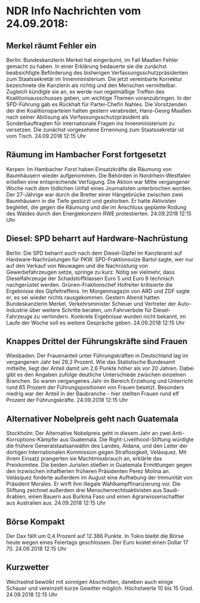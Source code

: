 # NDR Info Nachrichten vom 24.09.2018:


## Merkel räumt Fehler ein
Berlin:	Bundeskanzlerin Merkel hat eingeräumt, im  Fall Maaßen Fehler gemacht zu haben. In einer Erklärung bedauerte sie die zunächst beabsichtigte Beförderung des bisherigen Verfassungsschutzpräsidenten zum Staatssekretär im Innenministerium. Die jetzt vereinbarte Korrektur bezeichnete die Kanzlerin als richtig und den Menschen vermittelbar. Zugleich kündigte sie an, es werde nun regelmäßige Treffen des Koalitionsausschusses geben, um wichtige Themen voranzubringen. In der SPD-Führung gab es Rückhalt für Partei-Chefin Nahles. Die Vorsitzenden der drei Koalitionsparteien hatten gestern verabredet, Hans-Georg Maaßen nach seiner Ablösung als Verfassungsschutzpräsident als Sonderbauftragten für internationale Fragen ins Innenministerium zu versetzen. Die zunächst vorgesehene Ernennung zum Staatssekretär ist vom Tisch. 24.09.2018 12:15 Uhr 

## Räumung im Hambacher Forst fortgesetzt
Kerpen: Im Hambacher Forst haben Einsatzkräfte die Räumung von Baumhäusern wieder aufgenommen. Die Behörden in Nordrhein-Westfalen erließen eine entsprechende Verfügung. Die Aktion war Mitte vergangener Woche nach dem tödlichen Unfall eines Journalisten unterbrochen worden. Der 27-Jährige war durch die Bretter einer Hängebrücke zwischen zwei Baumhäusern in die Tiefe gestürzt und gestorben. Er hatte Aktivisten begleitet, die gegen die Räumung und die im Anschluss geplante Rodung des Waldes durch den Energiekonzern RWE protestierten. 24.09.2018 12:15 Uhr 

## Diesel: SPD beharrt auf Hardware-Nachrüstung
Berlin: Die SPD beharrt auch nach dem Diesel-Gipfel im Kanzleramt auf Hardware-Nachrüstungen für PKW. SPD-Fraktionsvize Bartol sagte, wer nur auf den Verkauf von Neuwagen und die Nachrüstung von Gewerbefahrzeugen setze, springe zu kurz. Nötig sei vielmehr, dass Dieselfahrzeuge der Schadstoffklassen Euro 5 und Euro 6 technisch nachgerüstet werden. Grünen-Fraktionschef Hofreiter kritisierte die Ergebnisse des Gipfeltreffens. Im Morgenmagazin von ARD und ZDF sagte er, es sei wieder nichts rausgekommen. Gestern Abend hatten Bundeskanzlerin Merkel, Verkehrsminister Scheuer und Vertreter der Auto-Industrie über weitere Schritte beraten, um Fahrverbote für Diesel-Fahrzeuge zu verhindern. Konkrete Ergebnisse wurden nicht bekannt, im Laufe der Woche soll es weitere Gespräche geben. 24.09.2018 12:15 Uhr 

## Knappes Drittel der Führungskräfte sind Frauen
Wiesbaden: Der Frauenanteil unter Führungskräften in Deutschland lag im vergangenen Jahr bei 29,2 Prozent. Wie das Statistische Bundesamt mitteilte, liegt der Anteil damit um 2,6 Punkte höher als vor 20 Jahren. Dabei gibt es den Angaben zufolge deutliche Unterschiede zwischen einzelnen Branchen. So waren vergangenes Jahr im Bereich Erziehung und Unterricht rund 65 Prozent der Führungspositionen von Frauen besetzt. Besonders niedrig war der Anteil in der Baubranche - hier stellten Frauen rund elf Prozent der Führungskräfte. 24.09.2018 12:15 Uhr 

## Alternativer Nobelpreis geht nach Guatemala
Stockholm: Der Alternative Nobelpreis geht in diesem Jahr an zwei Anti-Korruptions-Kämpfer aus Guatemala. Die Right-Livelihood-Stiftung würdigte die frühere Generalstaatsanwältin des Landes, Aldana, und den Leiter der dortigen Internationalen Kommission gegen Straflosigkeit, Velásquez. Mit ihrem Einsatz prangerten sie Machtmissbrauch an, erklärte das Preiskomitee. Die beiden Juristen stießen in Guatemala Ermittlungen gegen den inzwischen inhaftierten früheren Präsidenten Perez Molina an. Velásquez forderte außerdem im August eine Aufhebung der Immunität von Präsident Morales. Er wirft ihm illegale Wahlkampffinanzierung vor. Die Stiftung zeichnet außerdem drei Menschenrechtsaktivisten aus Saudi-Arabien, einen Bauern aus Burkina Faso und einen Agrarwissenschaftler aus Australien aus. 24.09.2018 12:15 Uhr 

## Börse Kompakt
Der Dax fällt um 0,4 Prozent auf 12.386 Punkte. In Tokio bleibt die Börse heute wegen eines Feiertags geschlossen. Der Euro kostet einen Dollar 17 70. 24.09.2018 12:15 Uhr 

## Kurzwetter
Wechselnd bewölkt mit sonnigen Abschnitten, daneben auch einige Schauer und vereinzelt kurze Gewitter möglich. Höchstwerte 10 bis 15 Grad. 24.09.2018 12:15 Uhr 
